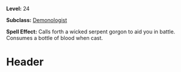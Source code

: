 <!-- TITLE: Spell: Call Serpent Gorgon -->
<!-- SUBTITLE:  -->

**Level:** 24

**Subclass:** [Demonologist](demonologist)

**Spell Effect:** Calls forth a wicked serpent gorgon to aid you in battle.  Consumes a bottle of blood when cast.

# Header